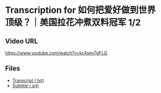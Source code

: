 # Transcription for 如何把爱好做到世界顶级？｜美国拉花冲煮双料冠军 1/2
## Video URL
https://www.youtube.com/watch?v=kc4sey7gFLQ
 
## Files
- [Transcript (.txt)](./transcript.txt)
- [Subtitle (.srt)](./transcript.srt)

